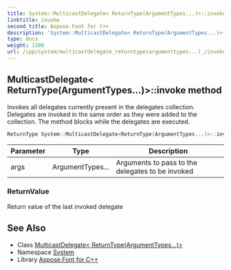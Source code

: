 ```yaml
---
title: System::MulticastDelegate< ReturnType(ArgumentTypes...)>::invoke method
linktitle: invoke
second_title: Aspose.Font for C++
description: 'System::MulticastDelegate< ReturnType(ArgumentTypes...)>::invoke method. Invokes all delegates currently present in the delegates collection. Delegates are invoked in the same order as they were added to the collection. The method blocks while the delegates are executed in C++.'
type: docs
weight: 1100
url: /cpp/system/multicastdelegate_returntype(argumenttypes...)_/invoke/
---
```

## MulticastDelegate< ReturnType(ArgumentTypes...)>::invoke method


Invokes all delegates currently present in the delegates collection. Delegates are invoked in the same order as they were added to the collection. The method blocks while the delegates are executed.

```cpp
ReturnType System::MulticastDelegate<ReturnType(ArgumentTypes...)>::invoke(ArgumentTypes... args) const
```


| Parameter | Type | Description |
| --- | --- | --- |
| args | ArgumentTypes... | Arguments to pass to the delegates to be invoked |

### ReturnValue

Return value of the last invoked delegate

## See Also

* Class [MulticastDelegate< ReturnType(ArgumentTypes...)>](../)
* Namespace [System](../../)
* Library [Aspose.Font for C++](../../../)

